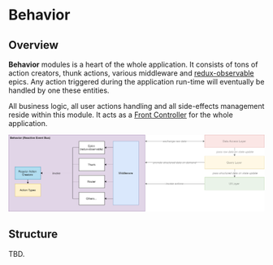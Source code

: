 # Behavior

## Overview

**Behavior** modules is a heart of the whole application. It consists of tons of action creators, thunk actions, various middleware and [redux-observable](https://redux-observable.js.org/) epics. Any action triggered during the application run-time will eventually be handled by one these entities.

All business logic, all user actions handling and all side-effects management reside within this module. It acts as a [Front Controller](https://en.wikipedia.org/wiki/Front_controller) for the whole application.

![](../../.gitbook/assets/betbook-fe-architecture-behavior.png)

## Structure

TBD.

